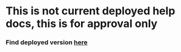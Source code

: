 # This is not current deployed help docs, this is for approval only

### Find deployed version [here](http://knox-help-s3bucket-qocy4hvu00hc.s3-website-us-east-1.amazonaws.com)
